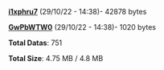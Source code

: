 [**i1xphru7**](/data/i1xphru7.txt) (29/10/22 - 14:38)- 42878 bytes

[**GwPbWTW0**](/data/GwPbWTW0.txt) (29/10/22 - 14:38)- 1020 bytes

**Total Datas**: 751

**Total Size**: 4.75 MB / 4.8 MB